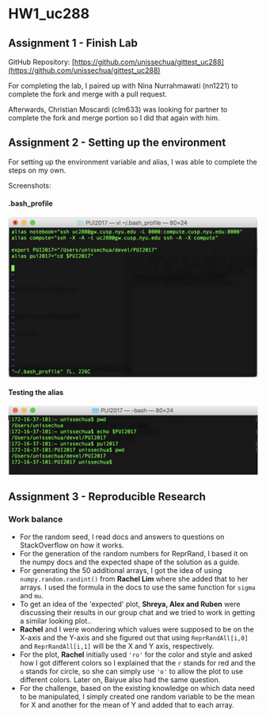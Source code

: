 # HW1_uc288

## Assignment 1 - Finish Lab
GitHub Repository: [https://github.com/unissechua/gittest_uc288](https://github.com/unissechua/gittest_uc288)

For completing the lab, I paired up with Nina Nurrahmawati (nn1221) to complete the fork and merge with a pull request.

Afterwards, Christian Moscardi (clm633) was looking for partner to complete the fork and merge portion so I did that again with him.

## Assignment 2 - Setting up the environment
For setting up the environment variable and alias, I was able to complete the steps on my own.

Screenshots:
#### .bash_profile
![.bash_profile screenshot](/screenshots/bash_profile.png)

#### Testing the alias
![Terminal screenshot](/screenshots/env_variable.png)

## Assignment 3 - Reproducible Research
### Work balance
* For the random seed, I read docs and answers to questions on StackOverflow on how it works.
* For the generation of the random numbers for ReprRand, I based it on the numpy docs and the expected shape of the solution as a guide.
* For generating the 50 additional arrays, I got the idea of using `numpy.random.randint()` from **Rachel Lim** where she added that to her arrays. I used the formula in the docs to use the same function for `sigma` and `mu`.
* To get an idea of the 'expected' plot, **Shreya, Alex and Ruben** were discussing their results in our group chat and we tried to work in getting a similar looking plot..
* **Rachel** and I were wondering which values were supposed to be on the X-axis and the Y-axis and she figured out that using `ReprRandAll[i,0]` and `ReprRandAll[i,1]` will be the X and Y axis, respectively.
* For the plot, **Rachel** initially used `'ro'` for the color and style and asked how I got different colors so I explained that the `r` stands for red and the `o` stands for circle, so she can simply use `'o'` to allow the plot to use different colors. Later on, Baiyue also had the same question.
* For the challenge, based on the existing knowledge on which data need to be manipulated, I simply created one random variable to be the mean for X and another for the mean of Y and added that to each array.

